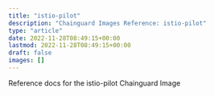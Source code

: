 ```yaml
---
title: "istio-pilot"
description: "Chainguard Images Reference: istio-pilot"
type: "article"
date: 2022-11-28T08:49:15+00:00
lastmod: 2022-11-28T08:49:15+00:00
draft: false
images: []
---
```


Reference docs for the istio-pilot Chainguard Image
